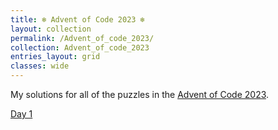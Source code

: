 ```yaml
---
title: ❄️ Advent of Code 2023 ❄️
layout: collection
permalink: /Advent_of_code_2023/
collection: Advent_of_code_2023
entries_layout: grid
classes: wide
---
```


My solutions for all of the puzzles in the [Advent of Code 2023](https://adventofcode.com/2023).

[Day 1 ](../_posts/2023-12-01-aoc23-day1.md)
